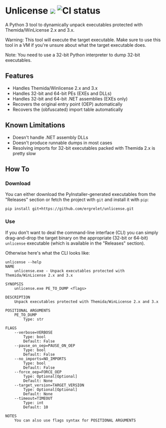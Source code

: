# Unlicense [![](https://img.shields.io/badge/python-3.9+-blue.svg)](https://www.python.org/downloads/) ![CI status](https://github.com/ergrelet/unlicense/actions/workflows/check.yml/badge.svg?branch=main)

A Python 3 tool to dynamically unpack executables protected with
Themida/WinLicense 2.x and 3.x.

Warning: This tool will execute the target executable. Make sure to use this
tool in a VM if you're unsure about what the target executable does.

Note: You need to use a 32-bit Python interpreter to dump 32-bit executables.

## Features

* Handles Themida/Winlicense 2.x and 3.x
* Handles 32-bit and 64-bit PEs (EXEs and DLLs)
* Handles 32-bit and 64-bit .NET assemblies (EXEs only)
* Recovers the original entry point (OEP) automatically
* Recovers the (obfuscated) import table automatically

## Known Limitations

* Doesn't handle .NET assembly DLLs
* Doesn't produce runnable dumps in most cases
* Resolving imports for 32-bit executables packed with Themida 2.x is pretty slow

## How To

### Download

You can either download the PyInstaller-generated executables from the "Releases"
section or fetch the project with `git` and install it with `pip`:
```
pip install git+https://github.com/ergrelet/unlicense.git
```

### Use

If you don't want to deal the command-line interface (CLI) you can simply
drag-and-drop the target binary on the appropriate (32-bit or 64-bit) `unlicense`
executable (which is available in the "Releases" section).

Otherwise here's what the CLI looks like:
```
unlicense --help
NAME
    unlicense.exe - Unpack executables protected with Themida/WinLicense 2.x and 3.x

SYNOPSIS
    unlicense.exe PE_TO_DUMP <flags>

DESCRIPTION
    Unpack executables protected with Themida/WinLicense 2.x and 3.x

POSITIONAL ARGUMENTS
    PE_TO_DUMP
        Type: str

FLAGS
    --verbose=VERBOSE
        Type: bool
        Default: False
    --pause_on_oep=PAUSE_ON_OEP
        Type: bool
        Default: False
    --no_imports=NO_IMPORTS
        Type: bool
        Default: False
    --force_oep=FORCE_OEP
        Type: Optional[Optional]
        Default: None
    --target_version=TARGET_VERSION
        Type: Optional[Optional]
        Default: None
    --timeout=TIMEOUT
        Type: int
        Default: 10

NOTES
    You can also use flags syntax for POSITIONAL ARGUMENTS
```
